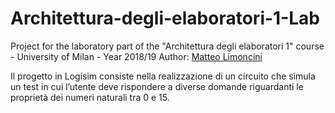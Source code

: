 # Architettura-degli-elaboratori-1-Lab

Project for the laboratory part of the "Architettura degli elaboratori 1" course - University of Milan - Year 2018/19
Author: [Matteo Limoncini](https://github.com/matteolimoncini)

Il progetto in Logisim consiste nella realizzazione di un circuito che simula un test in cui l’utente deve rispondere a diverse domande riguardanti le proprietà dei numeri naturali tra 0 e 15.
